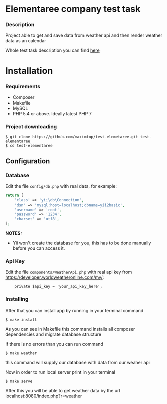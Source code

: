 # Elementaree company test task

### Description
Project able to get and save data from weather api and then render weather data as an calendar

Whole test task description you can find [here](https://docs.google.com/spreadsheets/d/1kcn2QQs2oSfg-7STnvGffqta_-c-yM0fzmKbzTUYRss/edit?usp=sharing)

Installation
============

### Requirements

- Composer
- Makefile
- MySQL
- PHP 5.4 or above. Ideally latest PHP 7

### Project downloading
```
$ git clone https://github.com/maximtop/test-elemetaree.git test-elementaree
$ cd test-elementaree
```

Configuration
-------------

### Database

Edit the file `config/db.php` with real data, for example:

```php
return [
    'class' => 'yii\db\Connection',
    'dsn' => 'mysql:host=localhost;dbname=yii2basic',
    'username' => 'root',
    'password' => '1234',
    'charset' => 'utf8',
];
```

**NOTES:**
- Yii won't create the database for you, this has to be done manually before you can access it.

### Api Key

Edit the file `components/WeatherApi.php` with real api key from https://developer.worldweatheronline.com/my/:

```{
    private $api_key = 'your_api_key_here';
```

### Installing

After that you can install app by running in your terminal command
```
$ make install
```
As you can see in Makefile this command installs all composer dependencies and migrate database structure

If there is no errors than you can run command
```
$ make weather
```
this command will supply our database with data from our weaher api

Now in order to run local server print in your terminal
```
$ make serve
```
After this you will be able to get weather data by the url
localhost:8080/index.php?r=weather
